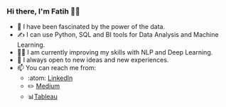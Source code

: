 ﻿### Hi there, I'm Fatih :raising_hand_man:


- :100: I have been fascinated by the power of the data.
- :writing_hand: I can use Python, SQL and BI tools for Data Analysis and Machine Learning.
- :running_man: I am currently improving my skills with NLP and Deep Learning.
- :handshake: I always open to new ideas and new experiences.
- 📫 You can reach me from:
  - :atom: [LinkedIn]( https://www.linkedin.com/in/fatih-fidan-96979a158/)
  - :pencil2: [Medium](https://fatihfidan.medium.com/)
  - :bar_chart:[Tableau](https://public.tableau.com/profile/fatih.fidan#!/)


